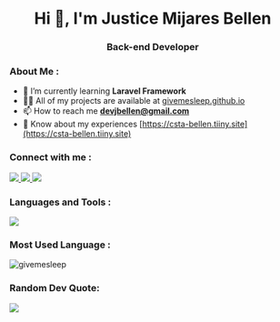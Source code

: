 <h1 align="center">Hi 👋, I'm Justice Mijares Bellen</h1>
<h3 align="center">Back-end Developer</h3>

<h3 align="left">About Me : </h3>

- 🌱 I’m currently learning **Laravel Framework**
- 👨‍💻 All of my projects are available at [givemesleep.github.io](givemesleep.github.io)
- 📫 How to reach me **devjbellen@gmail.com**
- 📄 Know about my experiences [https://csta-bellen.tiiny.site](https://csta-bellen.tiiny.site)

<!-- 
<h3 align="left">Connect with me:</h3>
<p align="left">
<a href="https://www.leetcode.com/https://leetcode.com/u/husto/" target="blank"><img align="center" src="https://raw.githubusercontent.com/rahuldkjain/github-profile-readme-generator/master/src/images/icons/Social/leet-code.svg" alt="https://leetcode.com/u/husto/" height="30" width="40" /></a>
[![My Skills](https://skillicons.dev/icons?i=js,html,css,wasm)](https://skillicons.dev)
</p> -->

<h3 align="left">Connect with me :</h3>
<p align="left">
    <a href="https://github.com/givemesleep">
        <img src="https://skillicons.dev/icons?i=github" />
    </a>
<!--     <a href="https://leetcode.com/u/husto/">
        <img src="https://skillicons.dev/icons?i=leetcode" />
    </a> -->
    <a href="devhusto">
        <img src="https://skillicons.dev/icons?i=discord" />
    </a>
    <a href="devjbellen@gmail.com">
        <img src="https://skillicons.dev/icons?i=gmail" />
    </a>
</p>

<h3 align="left">Languages and Tools :</h3>
<p align="left">
  <a href="https://skillicons.dev">
    <img src="https://skillicons.dev/icons?i=html,css,js,php,mysql,laravel,bootstrap,linux,stackoverflow,vscode,git" />
  </a>
</p>

<!-- <h3 align="left">Languages and Tools:</h3>
<p align="left"> <a href="https://getbootstrap.com" target="_blank" rel="noreferrer"> <img src="https://raw.githubusercontent.com/devicons/devicon/master/icons/bootstrap/bootstrap-plain-wordmark.svg" alt="bootstrap" width="40" height="40"/> </a> <a href="https://www.w3schools.com/css/" target="_blank" rel="noreferrer"> <img src="https://raw.githubusercontent.com/devicons/devicon/master/icons/css3/css3-original-wordmark.svg" alt="css3" width="40" height="40"/> </a> <a href="https://git-scm.com/" target="_blank" rel="noreferrer"> <img src="https://www.vectorlogo.zone/logos/git-scm/git-scm-icon.svg" alt="git" width="40" height="40"/> </a> <a href="https://www.w3.org/html/" target="_blank" rel="noreferrer"> <img src="https://raw.githubusercontent.com/devicons/devicon/master/icons/html5/html5-original-wordmark.svg" alt="html5" width="40" height="40"/> </a> <a href="https://developer.mozilla.org/en-US/docs/Web/JavaScript" target="_blank" rel="noreferrer"> <img src="https://raw.githubusercontent.com/devicons/devicon/master/icons/javascript/javascript-original.svg" alt="javascript" width="40" height="40"/> </a> <a href="https://kotlinlang.org" target="_blank" rel="noreferrer"> <img src="https://www.vectorlogo.zone/logos/kotlinlang/kotlinlang-icon.svg" alt="kotlin" width="40" height="40"/> </a> <a href="https://www.linux.org/" target="_blank" rel="noreferrer"> <img src="https://raw.githubusercontent.com/devicons/devicon/master/icons/linux/linux-original.svg" alt="linux" width="40" height="40"/> </a> <a href="https://www.mysql.com/" target="_blank" rel="noreferrer"> <img src="https://raw.githubusercontent.com/devicons/devicon/master/icons/mysql/mysql-original-wordmark.svg" alt="mysql" width="40" height="40"/> </a> <a href="https://www.php.net" target="_blank" rel="noreferrer"> <img src="https://raw.githubusercontent.com/devicons/devicon/master/icons/php/php-original.svg" alt="php" width="40" height="40"/> </a> </p> -->

<h3 align="left">Most Used Language : </h3>
<p align="left"><img align="center" src="https://github-readme-stats.vercel.app/api/top-langs?username=givemesleep&show_icons=true&locale=en&layout=compact" alt="givemesleep" /></p>

<h3 align="left">Random Dev Quote:</h3>

![](https://quotes-github-readme.vercel.app/api?type=horizontal&theme=dark)
